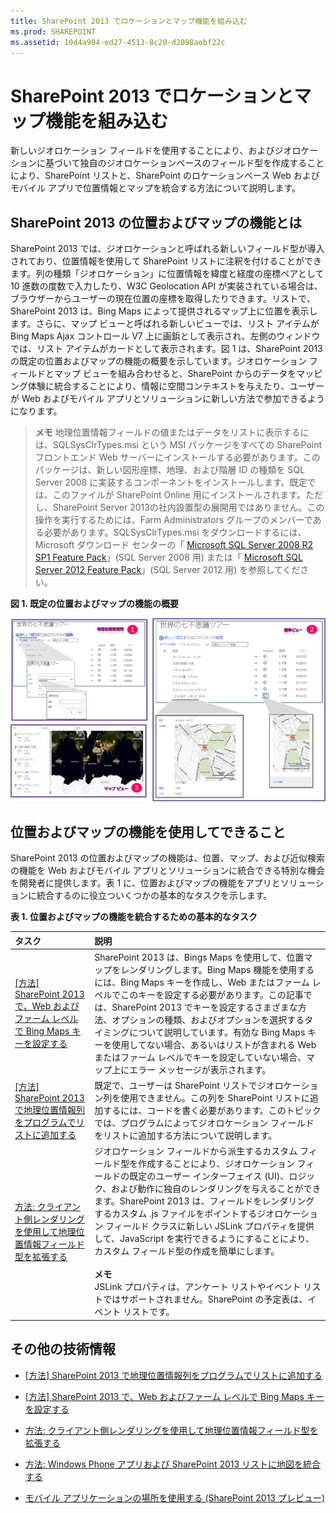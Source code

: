 ```yaml
---
title: SharePoint 2013 でロケーションとマップ機能を組み込む
ms.prod: SHAREPOINT
ms.assetid: 10d4a904-ed27-4513-8c20-d2098aebf22c
---
```




# SharePoint 2013 でロケーションとマップ機能を組み込む
新しいジオロケーション フィールドを使用することにより、およびジオロケーションに基づいて独自のジオロケーションベースのフィールド型を作成することにより、SharePoint リストと、SharePoint のロケーションベース Web およびモバイル アプリで位置情報とマップを統合する方法について説明します。
## SharePoint 2013 の位置およびマップの機能とは
<a name="SP15Integrateloc_what"> </a>

SharePoint 2013 では、ジオロケーションと呼ばれる新しいフィールド型が導入されており、位置情報を使用して SharePoint リストに注釈を付けることができます。列の種類「ジオロケーション」に位置情報を緯度と経度の座標ペアとして 10 進数の度数で入力したり、W3C Geolocation API が実装されている場合は、ブラウザーからユーザーの現在位置の座標を取得したりできます。リストで、SharePoint 2013 は、Bing Maps によって提供されるマップ上に位置を表示します。さらに、マップ ビューと呼ばれる新しいビューでは、リスト アイテムが Bing Maps Ajax コントロール V7 上に画鋲として表示され、左側のウィンドウでは、リスト アイテムがカードとして表示されます。図 1 は、SharePoint 2013 の既定の位置およびマップの機能の概要を示しています。ジオロケーション フィールドとマップ ビューを組み合わせると、SharePoint からのデータをマッピング体験に統合することにより、情報に空間コンテキストを与えたり、ユーザーが Web およびモバイル アプリとソリューションに新しい方法で参加できるようになります。
  
    
    

> **メモ**
> 地理位置情報フィールドの値またはデータをリストに表示するには、SQLSysClrTypes.msi という MSI パッケージをすべての SharePoint フロントエンド Web サーバーにインストールする必要があります。このパッケージは、新しい図形座標、地理、および階層 ID の種類を SQL Server 2008 に実装するコンポーネントをインストールします。既定では、このファイルが SharePoint Online 用にインストールされます。ただし、SharePoint Server 2013の社内設置型の展開用ではありません。この操作を実行するためには、Farm Administrators グループのメンバーである必要があります。SQLSysClrTypes.msi をダウンロードするには、Microsoft ダウンロード センターの「 [Microsoft SQL Server 2008 R2 SP1 Feature Pack](http://www.microsoft.com/ja-jp/download/details.aspx?id=26728)」(SQL Server 2008 用) または「 [Microsoft SQL Server 2012 Feature Pack](http://www.microsoft.com/ja-jp/download/details.aspx?id=29065)」(SQL Server 2012 用) を参照してください。 
  
    
    


**図 1. 既定の位置およびマップの機能の概要**

  
    
    

  
    
    
![既定の位置情報およびマップ機能](images/SP15Con_HowToAddGeolocationColumn_fig.png)
  
    
    

  
    
    

  
    
    

## 位置およびマップの機能を使用してできること
<a name="SP15Integrateloc_do"> </a>

SharePoint 2013 の位置およびマップの機能は、位置、マップ、および近似検索の機能を Web およびモバイル アプリとソリューションに統合できる特別な機会を開発者に提供します。表 1 に、位置およびマップの機能をアプリとソリューションに統合するのに役立ついくつかの基本的なタスクを示します。
  
    
    

**表 1. 位置およびマップの機能を統合するための基本的なタスク**


|**タスク**|**説明**|
|:-----|:-----|
| [[方法] SharePoint 2013 で、Web およびファーム レベルで Bing Maps キーを設定する](how-to-set-the-bing-maps-key-at-the-web-and-farm-level-in-sharepoint-2013.md) <br/> |SharePoint 2013 は、Bings Maps を使用して、位置マップをレンダリングします。Bing Maps 機能を使用するには、Bing Maps キーを作成し、Web またはファーム レベルでこのキーを設定する必要があります。この記事では、SharePoint 2013 でキーを設定するさまざまな方法、オプションの種類、およびオプションを選択するタイミングについて説明しています。有効な Bing Maps キーを使用してない場合、あるいはリストが含まれる Web またはファーム レベルでキーを設定していない場合、マップ上にエラー メッセージが表示されます。  <br/> |
| [[方法] SharePoint 2013 で地理位置情報列をプログラムでリストに追加する](how-to-add-a-geolocation-column-to-a-list-programmatically-in-sharepoint-2013.md) <br/> |既定で、ユーザーは SharePoint リストでジオロケーション列を使用できません。この列を SharePoint リストに追加するには、コードを書く必要があります。このトピックでは、プログラムによってジオロケーション フィールドをリストに追加する方法について説明します。  <br/> |
| [方法: クライアント側レンダリングを使用して地理位置情報フィールド型を拡張する](how-to-extend-the-geolocation-field-type-using-client-side-rendering.md) <br/> |ジオロケーション フィールドから派生するカスタム フィールド型を作成することにより、ジオロケーション フィールドの既定のユーザー インターフェイス (UI)、ロジック、および動作に独自のレンダリングを与えることができます。SharePoint 2013 は、フィールドをレンダリングするカスタム .js ファイルをポイントするジオロケーション フィールド クラスに新しい JSLink プロパティを提供して、JavaScript を実行できるようにすることにより、カスタム フィールド型の作成を簡単にします。  <br/> <br/> **メモ**<br/> JSLink プロパティは、アンケート リストやイベント リストではサポートされません。SharePoint の予定表は、イベント リストです。           |
   

## その他の技術情報
<a name="SP15Integrateloc_addlresources"> </a>


-  [[方法] SharePoint 2013 で地理位置情報列をプログラムでリストに追加する](how-to-add-a-geolocation-column-to-a-list-programmatically-in-sharepoint-2013.md)
    
  
-  [[方法] SharePoint 2013 で、Web およびファーム レベルで Bing Maps キーを設定する](how-to-set-the-bing-maps-key-at-the-web-and-farm-level-in-sharepoint-2013.md)
    
  
-  [方法: クライアント側レンダリングを使用して地理位置情報フィールド型を拡張する](how-to-extend-the-geolocation-field-type-using-client-side-rendering.md)
    
  
-  [方法: Windows Phone アプリおよび SharePoint 2013 リストに地図を統合する](how-to-integrate-maps-with-windows-phone-apps-and-sharepoint-2013-lists.md)
    
  
-  [モバイル アプリケーションの場所を使用する (SharePoint 2013 プレビュー)](http://technet.microsoft.com/ja-jp/library/fp161355%28office.15%29.aspx)
    
  
